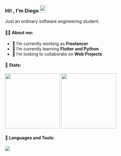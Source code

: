 <h3> Hi! , I'm Diego <img src="https://emojis.slackmojis.com/emojis/images/1579216111/7550/pikachu_wave.gif?1579216111" width="24" /></h3>

Just an ordinary software engineering student.  
  
#### 👨‍💻 About me:
- 🔭 I’m currently working as **Freelancer**
- 🌱 I’m currently learning **Flutter and Python**
- 👯 I’m looking to collaborate on **Web Projects**

#### 🧮 Stats:

<div> 
 <img src="https://github-readme-stats.vercel.app/api?username=diegoda04&show_icons=true&theme=dark" height="180em"/>
 <img src="https://github-readme-stats.vercel.app/api/top-langs/?username=diegoda04&layout=compact&langs_count=7&theme=dark" height="180em"/>
</div>

#### 🧰 Languages and Tools:  

<p align="left">
  <a href="https://skillicons.dev">
    <img src="https://skillicons.dev/icons?i=cpp,java,html,css,javascript,typescript,tailwind,git,github,angular,spring,mysql,vscode,visualstudio,idea,figma&perline=8" />
  </a>
</p>



